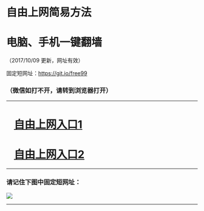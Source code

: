 ﻿# 自由上网简易方法

# 电脑、手机一键翻墙

（2017/10/09 更新，网址有效）

固定短网址：https://git.io/free99

### （微信如打不开，请转到浏览器打开）


***





# &nbsp;&nbsp; <a href="http://ft3147223034.fwq-tz-1001.info/fwqtz01.html?t=100900111709 " target="_blank">自由上网入口1</a>
# &nbsp;&nbsp; <a href="http://ft3118116758.fwq-tz-1002.info/fwqtz02.html?t=100900116870 " target="_blank">自由上网入口2</a>
***

### 请记住下图中固定短网址：

<img src="https://s3-us-west-2.amazonaws.com/fwq-1001/yjfq-20170905okok.png" /> 


***

